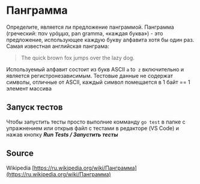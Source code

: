 # Панграмма
Определите, является ли предложение панграммой. Панграмма (греческий: παν γράμμα, pan gramma, «каждая буква») - это предложение, использующее каждую букву алфавита хотя бы один раз.
Самая известная английская панграма:
  > The quick brown fox jumps over the lazy dog.

Используемый алфавит состоит из букв ASCII `a` to` z` включительно и является регистронезависимым. Тестовые данные не содержат символы, отличные от ASCII, каждый символ помещается в 1 байт == 1 элемент массива

## Запуск тестов
Чтобы запустить тесты  просто выполние комманду `go test` в папке с упражнением или открыв файл с тестами в редакторе (VS Code) и нажав кнопку ***Run Tests / Запустить тесты***

## Source

Wikipedia [https://ru.wikipedia.org/wiki/Панграмма](https://ru.wikipedia.org/wiki/Панграмма)


